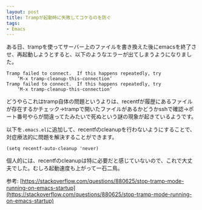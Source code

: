 ```yaml
---
layout: post
title: Trampが起動時に失敗してコケるのを防ぐ
tags:
- Emacs
---
```


ある日、trampを使ってサーバー上のファイルを書き換えた後にemacsを終了させ、再起動しようとすると、以下のようなエラーが出てしまうようになりました。

```
Tramp failed to connect.  If this happens repeatedly, try
    ‘M-x tramp-cleanup-this-connection’
Tramp failed to connect.  If this happens repeatedly, try
    ‘M-x tramp-cleanup-this-connection’
```

どうやらこれはtramp自体の問題というよりは、recentfが履歴にあるファイルが存在するかチェック→trampで開いたファイルがあるかどうかsshで確認→ポート番号やらが間違ってたみたいで死ぬという謎の現象が起きているようです。

以下を`.emacs.el`に追加して、recentfのcleanupを行わないようにすることで、対症療法的に問題を解決することができます。

```elisp
(setq recentf-auto-cleanup 'never)
```

個人的には、recentfのcleanupは特に必要だと感じていないので、これで大丈夫でした。むしろ起動速度も上がって一石二鳥。


参考: [https://stackoverflow.com/questions/880625/stop-tramp-mode-running-on-emacs-startup](https://stackoverflow.com/questions/880625/stop-tramp-mode-running-on-emacs-startup)
